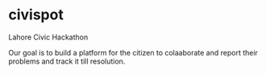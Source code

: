 civispot
========

Lahore Civic Hackathon


Our goal is to build a platform for the citizen to colaaborate and report their problems and track it till resolution. 
